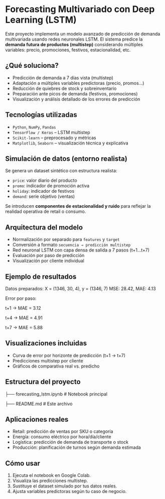 # Forecasting Multivariado con Deep Learning (LSTM)

Este proyecto implementa un modelo avanzado de predicción de demanda multivariada usando redes neuronales LSTM. El sistema predice la **demanda futura de productos (multistep)** considerando múltiples variables: precio, promociones, festivos, estacionalidad, etc.

## ¿Qué soluciona?

- Predicción de demanda a 7 días vista (multistep)
- Adaptación a múltiples variables predictoras (precio, promos…)
- Reducción de quiebres de stock y sobreinventario
- Preparación ante picos de demanda (festivos, promociones)
- Visualización y análisis detallado de los errores de predicción

## Tecnologías utilizadas

- `Python`, `NumPy`, `Pandas`
- `TensorFlow / Keras` – LSTM multistep
- `Scikit-learn` – preprocesado y métricas
- `Matplotlib`, `Seaborn` – visualización técnica y explicativa

## Simulación de datos (entorno realista)

Se genera un dataset sintético con estructura realista:

- `price`: valor diario del producto
- `promo`: indicador de promoción activa
- `holiday`: indicador de festivos
- `demand`: serie objetivo (ventas)

Se introducen **componentes de estacionalidad y ruido** para reflejar la realidad operativa de retail o consumo.

## Arquitectura del modelo

- Normalización por separado para `features` y `target`
- Conversión a formato `secuencia → predicción multistep`
- Red neuronal LSTM con capa densa de salida a 7 pasos (t+1...t+7)
- Evaluación por paso de predicción
- Visualización por cliente individual

## Ejemplo de resultados

Datos preparados: X = (1346, 30, 4), y = (1346, 7)
MSE: 28.42, MAE: 4.13

Error por paso:

t+1 → MAE = 3.12

t+4 → MAE = 4.91

t+7 → MAE = 5.88

## Visualizaciones incluidas

- Curva de error por horizonte de predicción (t+1 → t+7)
- Predicciones multistep por cliente
- Gráficos de comparativa real vs. predicho

## Estructura del proyecto

├── forecasting_lstm.ipynb # Notebook principal

├── README.md # Este archivo

## Aplicaciones reales

- Retail: predicción de ventas por SKU o categoría
- Energía: consumo eléctrico por hora/día/cliente
- Logística: predicción de demanda de transporte o stock
- Producción: planificación de turnos según demanda estimada

## Cómo usar

1. Ejecuta el notebook en Google Colab.
2. Visualiza las predicciones multistep.
3. Sustituye el dataset simulado por tus datos reales.
4. Ajusta variables predictoras según tu caso de negocio.
